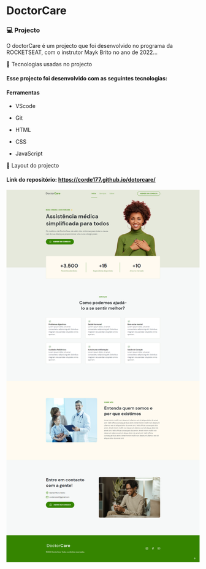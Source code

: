 # DoctorCare 

 ### 💻 Projecto

O doctorCare é um projecto que foi desenvolvido no programa da ROCKETSEAT, com o instrutor Mayk Brito no ano de 2022...

 🚀  Tecnologias usadas no projecto
   #### Esse projecto foi desenvolvido com as seguintes tecnologias:
  #### Ferramentas
  * VScode
  * Git

* HTML

* CSS 

* JavaScript
  

🔖 Layout do projecto 
#### Link do repositório: https://corde177.github.io/dotorcare/
![doctorcare](/assets/doctorcare.png)



